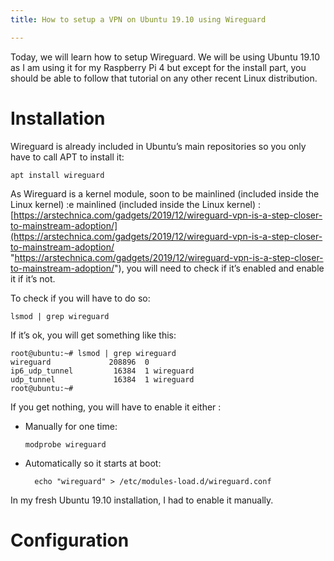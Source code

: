 ```yaml
---
title: How to setup a VPN on Ubuntu 19.10 using Wireguard

---
```

Today, we will learn how to setup Wireguard. We will be using Ubuntu 19.10 as I am using it for my Raspberry Pi 4 but except for the install part, you should be able to follow that tutorial on any other recent Linux distribution.

# Installation

Wireguard is already included in Ubuntu’s main repositories so you only have to call APT to install it:

    apt install wireguard

As Wireguard is a kernel module, soon to be mainlined (included inside the Linux kernel) :e mainlined (included inside the Linux kernel) : [https://arstechnica.com/gadgets/2019/12/wireguard-vpn-is-a-step-closer-to-mainstream-adoption/](https://arstechnica.com/gadgets/2019/12/wireguard-vpn-is-a-step-closer-to-mainstream-adoption/ "https://arstechnica.com/gadgets/2019/12/wireguard-vpn-is-a-step-closer-to-mainstream-adoption/"), you will need to check if it’s enabled and enable it if it’s not.

To check if you will have to do so:

    lsmod | grep wireguard

If it’s ok, you will get something like this:

    root@ubuntu:~# lsmod | grep wireguard
    wireguard             208896  0
    ip6_udp_tunnel         16384  1 wireguard
    udp_tunnel             16384  1 wireguard
    root@ubuntu:~#

If you get nothing, you will have to enable it either :

* Manually for one time:

      modprobe wireguard
* Automatically so it starts at boot:

        echo "wireguard" > /etc/modules-load.d/wireguard.conf

In my fresh Ubuntu 19.10 installation, I had to enable it manually.

# Configuration